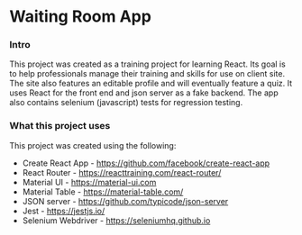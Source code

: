 # Waiting Room App
### Intro
This project was created as a training project for learning React. Its goal is to help professionals manage their training and skills for use on client site. The site also features an editable profile and will eventually feature a quiz. It uses React for the front end and json server as a fake backend. The app also contains selenium (javascript) tests for regression testing.

### What this project uses

This project was created using the following:

- Create React App - https://github.com/facebook/create-react-app
- React Router - https://reacttraining.com/react-router/
- Material UI - https://material-ui.com
- Material Table - https://material-table.com/
- JSON server - https://github.com/typicode/json-server
- Jest - https://jestjs.io/
- Selenium Webdriver - https://seleniumhq.github.io



